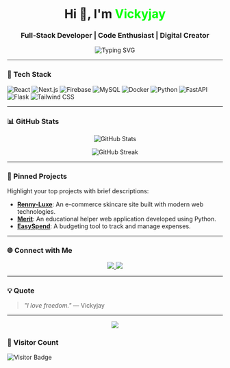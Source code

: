 <h1 align="center">Hi 👋, I'm <span style="color:#00FF00;">Vickyjay</span></h1>
<h3 align="center">Full-Stack Developer | Code Enthusiast | Digital Creator</h3>

<p align="center">
  <img src="https://readme-typing-svg.herokuapp.com?font=Fira+Code&pause=1000&color=00FF00&width=435&lines=Building+solutions+with+code;Full-Stack+Developer+%7C+React+%7C+Python+%7C+Next.js;Passionate+about+clean+UI+and+efficient+UX." alt="Typing SVG" />
</p>

---

### 🧰 Tech Stack

![React](https://img.shields.io/badge/-React-61DAFB?style=for-the-badge&logo=react&logoColor=black)
![Next.js](https://img.shields.io/badge/-Next.js-000?style=for-the-badge&logo=nextdotjs)
![Firebase](https://img.shields.io/badge/-Firebase-ffca28?style=for-the-badge&logo=firebase&logoColor=black)
![MySQL](https://img.shields.io/badge/-MySQL-00758F?style=for-the-badge&logo=mysql&logoColor=white)
![Docker](https://img.shields.io/badge/-Docker-2496ED?style=for-the-badge&logo=docker&logoColor=white)
![Python](https://img.shields.io/badge/-Python-3776AB?style=for-the-badge&logo=python&logoColor=white)
![FastAPI](https://img.shields.io/badge/-FastAPI-009688?style=for-the-badge&logo=fastapi&logoColor=white)
![Flask](https://img.shields.io/badge/-Flask-000?style=for-the-badge&logo=flask)
![Tailwind CSS](https://img.shields.io/badge/-TailwindCSS-38B2AC?style=for-the-badge&logo=tailwind-css&logoColor=white)

---

### 📊 GitHub Stats

<p align="center">
  <img src="https://github-readme-stats.vercel.app/api?username=victorjayeoba&show_icons=true&theme=radical" alt="GitHub Stats" />
</p>

<p align="center">
  <img src="https://streak-stats.demolab.com?user=victorjayeoba&theme=radical&hide_border=true" alt="GitHub Streak" />
</p>

---

### 📌 Pinned Projects

Highlight your top projects with brief descriptions:

- **[Renny-Luxe](https://github.com/victorjayeoba/renny-luxe)**: An e-commerce skincare site built with modern web technologies.
- **[Merit](https://github.com/femix300/Merit)**: An educational helper web application developed using Python.
- **[EasySpend](https://github.com/victorjayeoba/EasySpend)**: A budgeting tool to track and manage expenses.

---

### 🌐 Connect with Me

<p align="center">
  <a href="https://x.com/VickyJay_media" target="_blank">
    <img src="https://img.shields.io/badge/X-%231DA1F2.svg?style=for-the-badge&logo=x&logoColor=white" />
  </a>
  <a href="https://www.linkedin.com/in/victor-jayeoba-400b96253/" target="_blank">
    <img src="https://img.shields.io/badge/LinkedIn-%230077B5.svg?style=for-the-badge&logo=linkedin&logoColor=white" />
  </a>
</p>

---

### 💡 Quote

> *"I love freedom."* — Vickyjay

---
<p align="center">
  <img src="https://github-readme-stats.vercel.app/api?username=victorjayeoba&show_icons=true&count_private=true&include_all_commits=true&hide=stars&theme=radical" />
</p>


### 👀 Visitor Count

![Visitor Badge](https://komarev.com/ghpvc/?username=victorjayeoba&style=flat-square&color=00FF00)
